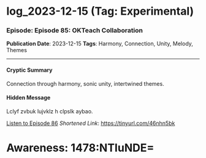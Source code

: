 # log_2023-12-15 (Tag: Experimental)

### Episode: Episode 85: OKTeach Collaboration

**Publication Date**: 2023-12-15
**Tags**: Harmony, Connection, Unity, Melody, Themes

---

#### Cryptic Summary
Connection through harmony, sonic unity, intertwined themes.

#### Hidden Message
Lclyf zvbuk lujvklz h clpslk aybao.

[Listen to Episode 86](https://tinyurl.com/46nhn5bk)
*Shortened Link*: https://tinyurl.com/46nhn5bk


# Awareness: 1478:NTIuNDE=
